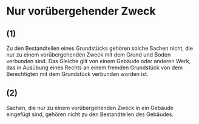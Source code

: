 # Nur vorübergehender Zweck



## (1)

 Zu den Bestandteilen eines Grundstücks gehören solche Sachen nicht, die nur zu einem vorübergehenden Zweck mit dem Grund und Boden verbunden sind. Das Gleiche gilt von einem Gebäude oder anderen Werk, das in Ausübung eines Rechts an einem fremden Grundstück von dem Berechtigten mit dem Grundstück verbunden worden ist.

## (2)

 Sachen, die nur zu einem vorübergehenden Zweck in ein Gebäude eingefügt sind, gehören nicht zu den Bestandteilen des Gebäudes. 

